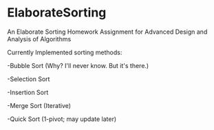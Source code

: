 # ElaborateSorting
An Elaborate Sorting Homework Assignment for Advanced Design and Analysis of Algorithms

Currently Implemented sorting methods:

-Bubble Sort (Why? I'll never know. But it's there.)

-Selection Sort

-Insertion Sort

-Merge Sort (Iterative)

-Quick Sort (1-pivot; may update later)

